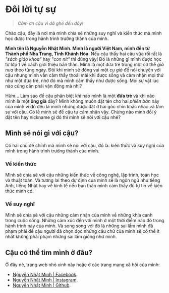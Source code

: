 
# Đôi lời tự sự

> *Cảm ơn cậu vì đã ghé đến đây!*

Chào cậu, đây là nơi mà mình chia sẽ những suy nghĩ và kiến thức mà mình học được trong hành trình trưởng thành của mình.

**Mình tên là Nguyễn Nhật Minh. Mình là người Việt Nam, mình đến từ Thành phố Nha Trang, Tỉnh Khánh Hòa**. Nếu cậu thấy hai câu vừa rồi rất là *"sách giáo khoa"* hay *"con nít"* thì đúng vậy! Đó là những gì mình được học từ lớp 1 về cách giới thiệu bản thân. Mình là một đứa trẻ trong một cơ thể *già nua* theo từng ngày. Đôi khi mình sẽ đóng vai một *cụ già* để nói chuyện với cậu nhưng mình vẫn cảm thấy thoải mái khi được sống và cảm nhận mọi thứ như một đứa trẻ, nhờ đó mà mình cảm thấy như được sống. Mọi sự vật lúc nào cũng cần phải vận động mà nhỉ?

Hừm... Làm sao để cậu phân biệt khi nào mình là một **đứa trẻ** và khi nào mình là một **ông già** đây? Mình không muốn đặt tên cho hai *phiên bản* này của mình vì đó đều là mình nhưng được đặt ở hai góc nhìn khác nhau và tâm sự với cậu. Có lẽ mình sẽ để cậu tự cảm nhận vậy. Chừng nào mình đổi ý đặt tên hay nickname gì đó thì mình sẽ nói với cậu nhé?

## Mình sẽ nói gì với cậu?

Có hai chủ đề chính mà mình sẽ nói với cậu, đó là: kiến thức và suy nghĩ của mình trong hành trình trưởng thành của mình.

### Về kiến thức

Mình sẽ chia sẽ với cậu những kiến thức về công nghệ, lập trình, toán học và thuật toán. Và tương lai theo dự định của mình sẽ là ngôn ngữ như tiếng Anh, tiếng Nhật hay về kinh tế nếu bản thân mình cảm thấy đủ tự tin về kiến thức mình có.

### Về suy nghĩ

Mình sẽ chia sẽ với cậu những cảm nhận của mình về những khía cạnh trong cuộc sống. Những cảm xúc đến với mình ở một thời điểm nào đó trong hành trình này của mình. Và song song với đó là những sai lầm mình đã phạm phải để cậu người đã chọn đọc những câu chữ của mình sẽ có thể ít nhất không phải phạm những sai lầm giống như mình.

## Cậu có thể tìm mình ở đâu?

Ở đây nè, trang web nhỏ xinh này hoặc ở các trang mạng xã hội của mình:

- [Nguyễn Nhật Minh | Facebook](https://www.facebook.com/nnminh.haise/).
- [Nguyễn Nhật Minh | Instagram](https://www.instagram.com/nnminh.haise/).
- [Nguyễn Nhật Minh | Github](https://github.com/nnminh-haise).
